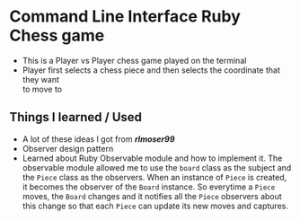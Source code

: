 # Command Line Interface Ruby Chess game
* This is a Player vs Player chess game played on the terminal
* Player first selects a chess piece and then selects the coordinate that they want \
to move to
## Things I learned / Used
* A lot of these ideas I got from ***rlmoser99***
* Observer design pattern
* Learned about Ruby Observable module and how to implement it. The observable module allowed me to use the `board` class as the subject and the `Piece` class as the observers. When an instance of `Piece` is created, it becomes the observer of the `Board` instance. So everytime a `Piece` moves, the `Board` changes and it notifies all the `Piece` observers about this change so that each `Piece` can update its new moves and captures.
